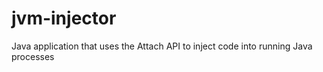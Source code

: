 jvm-injector
============

Java application that uses the Attach API to inject code into running Java processes 
